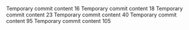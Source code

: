 Temporary commit content 16
Temporary commit content 18
Temporary commit content 23
Temporary commit content 40
Temporary commit content 95
Temporary commit content 105
